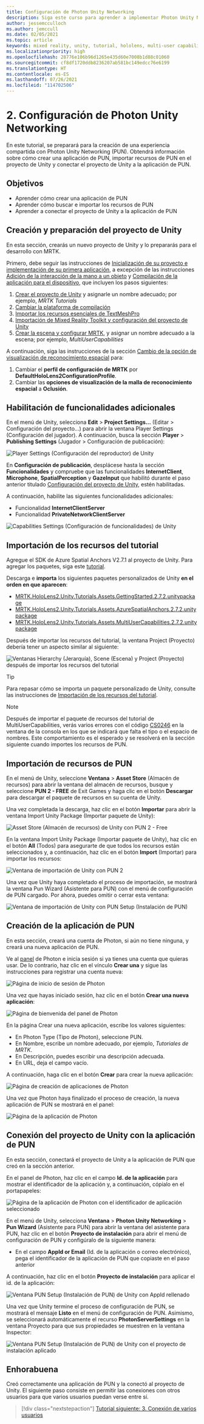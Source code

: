 ```yaml
---
title: Configuración de Photon Unity Networking
description: Siga este curso para aprender a implementar Photon Unity Networking en una aplicación de realidad mixta de HoloLens 2.
author: jessemcculloch
ms.author: jemccull
ms.date: 02/05/2021
ms.topic: article
keywords: mixed reality, unity, tutorial, hololens, multi-user capabilities, Photon, MRTK, mixed reality toolkit, UWP, Azure spatial anchors, PUN
ms.localizationpriority: high
ms.openlocfilehash: 28776e106b96d1265e435d60e7008b1d88c01060
ms.sourcegitcommit: cf8df1720ddb8236207ab581bc149edcc76e6199
ms.translationtype: HT
ms.contentlocale: es-ES
ms.lasthandoff: 07/26/2021
ms.locfileid: "114702506"
---
```

# <a name="2-setting-up-photon-unity-networking"></a>2. Configuración de Photon Unity Networking

En este tutorial, se preparará para la creación de una experiencia compartida con Photon Unity Networking (PUN). Obtendrá información sobre cómo crear una aplicación de PUN, importar recursos de PUN en el proyecto de Unity y conectar el proyecto de Unity a la aplicación de PUN.

## <a name="objectives"></a>Objetivos

* Aprender cómo crear una aplicación de PUN
* Aprender cómo buscar e importar los recursos de PUN
* Aprender a conectar el proyecto de Unity a la aplicación de PUN

## <a name="creating-and-preparing-the-unity-project"></a>Creación y preparación del proyecto de Unity

En esta sección, crearás un nuevo proyecto de Unity y lo prepararás para el desarrollo con MRTK.

Primero, debe seguir las instrucciones de [Inicialización de su proyecto e implementación de su primera aplicación](mr-learning-base-02.md), a excepción de las instrucciones [Adición de la interacción de la mano a un objeto](mr-learning-base-02.md#adding-hand-interaction-to-an-object) y [Compilación de la aplicación para el dispositivo](mr-learning-base-02.md#building-your-application-to-your-hololens-2), que incluyen los pasos siguientes:

1. [Crear el proyecto de Unity](mr-learning-base-02.md#creating-the-unity-project) y asignarle un nombre adecuado; por ejemplo, *MRTK Tutorials*
2. [Cambiar la plataforma de compilación](mr-learning-base-02.md#switching-the-build-platform)
3. [Importar los recursos esenciales de TextMeshPro](mr-learning-base-04.md#importing-the-textmeshpro-essential-resources)
4. [Importación de Mixed Reality Toolkit y configuración del proyecto de Unity](mr-learning-base-02.md#importing-the-mixed-reality-toolkit-and-configuring-the-unity-project)
5. [Crear la escena y configurar MRTK](mr-learning-base-02.md#creating-the-scene-and-configuring-mrtk), y asignar un nombre adecuado a la escena; por ejemplo, *MultiUserCapabilities*

A continuación, siga las instrucciones de la sección [Cambio de la opción de visualización de reconocimiento espacial](mr-learning-base-03.md#changing-the-spatial-awareness-display-option) para:

1. Cambiar el **perfil de configuración de MRTK** por **DefaultHoloLens2ConfigurationProfile**.
1. Cambiar las **opciones de visualización de la malla de reconocimiento espacial** a **Oclusión**.

## <a name="enabling-additional-capabilities"></a>Habilitación de funcionalidades adicionales

En el menú de Unity, selecciona **Edit** > **Project Settings...** (Editar > Configuración del proyecto...) para abrir la ventana Player Settings (Configuración del jugador). A continuación, busca la sección **Player** >  **Publishing Settings** (Jugador > Configuración de publicación):

![Player Settings (Configuración del reproductor) de Unity](images/mr-learning-sharing/sharing-02-section2-step1-1.png)

En **Configuración de publicación**, desplácese hasta la sección **Funcionalidades** y compruebe que las funcionalidades **InternetClient**, **Microphone**, **SpatialPerception** y **GazeInput** que habilitó durante el paso anterior titulado [Configuración del proyecto de Unity](mr-learning-base-02.md#configuring-the-unity-project), estén habilitadas.

A continuación, habilite las siguientes funcionalidades adicionales:

* Funcionalidad **InternetClientServer**
* Funcionalidad **PrivateNetworkClientServer**

![Capabilities Settings (Configuración de funcionalidades) de Unity](images/mr-learning-sharing/sharing-02-section2-step1-2.png)

## <a name="importing-the-tutorial-assets"></a>Importación de los recursos del tutorial

Agregue el SDK de Azure Spatial Anchors V2.7.1 al proyecto de Unity. Para agregar los paquetes, siga este [tutorial](/azure/spatial-anchors/how-tos/setup-unity-project?tabs=UPMPackage).


Descarga e **importa** los siguientes paquetes personalizados de Unity **en el orden en que aparecen**:
 
* [MRTK.HoloLens2.Unity.Tutorials.Assets.GettingStarted.2.7.2.unitypackage](https://github.com/microsoft/MixedRealityLearning/releases/download/getting-started-v2.7.2/MRTK.HoloLens2.Unity.Tutorials.Assets.GettingStarted.2.7.2.unitypackage)
* [MRTK.HoloLens2.Unity.Tutorials.Assets.AzureSpatialAnchors.2.7.2.unitypackage](https://github.com/microsoft/MixedRealityLearning/releases/download/azure-spatial-anchors-v2.7.2/MRTK.HoloLens2.Unity.Tutorials.Assets.AzureSpatialAnchors.2.7.2.unitypackage)
* [MRTK.HoloLens2.Unity.Tutorials.Assets.MultiUserCapabilities.2.7.2.unitypackage](https://github.com/microsoft/MixedRealityLearning/releases/download/multi-user-capabilities-v2.7.2/MRTK.HoloLens2.Unity.Tutorials.Assets.MultiUserCapabilities.2.7.2.unitypackage)

Después de importar los recursos del tutorial, la ventana Project (Proyecto) debería tener un aspecto similar al siguiente:

![Ventanas Hierarchy (Jerarquía), Scene (Escena) y Project (Proyecto) después de importar los recursos del tutorial](images/mr-learning-sharing/sharing-02-section4-step1-1.png)

> [!TIP]
> Para repasar cómo se importa un paquete personalizado de Unity, consulte las instrucciones de [Importación de los recursos del tutorial](mr-learning-base-04.md#importing-the-tutorial-assets).

> [!NOTE]
> Después de importar el paquete de recursos del tutorial de MultiUserCapabilities, verás varios errores con el código [CS0246](/dotnet/csharp/language-reference/compiler-messages/cs0246) en la ventana de la consola en los que se indicará que falta el tipo o el espacio de nombres. Este comportamiento es el esperado y se resolverá en la sección siguiente cuando importes los recursos de PUN.

## <a name="importing-the-pun-assets"></a>Importación de recursos de PUN

En el menú de Unity, seleccione **Ventana** > **Asset Store** (Almacén de recursos) para abrir la ventana del almacén de recursos, busque y seleccione **PUN 2 - FREE** de Exit Games y haga clic en el botón **Descargar** para descargar el paquete de recursos en su cuenta de Unity.

Una vez completada la descarga, haz clic en el botón **Importar** para abrir la ventana Import Unity Package (Importar paquete de Unity):

![Asset Store (Almacén de recursos) de Unity con PUN 2 - Free](images/mr-learning-sharing/sharing-02-section5-step1-1.png)

En la ventana Import Unity Package (Importar paquete de Unity), haz clic en el botón **All** (Todos) para asegurarte de que todos los recursos están seleccionados y, a continuación, haz clic en el botón **Import** (Importar) para importar los recursos:

![Ventana de importación de Unity con PUN 2](images/mr-learning-sharing/sharing-02-section5-step1-2.png)

Una vez que Unity haya completado el proceso de importación, se mostrará la ventana Pun Wizard (Asistente para PUN) con el menú de configuración de PUN cargado. Por ahora, puedes omitir o cerrar esta ventana:

![Ventana de importación de Unity con PUN Setup (Instalación de PUN)](images/mr-learning-sharing/sharing-02-section5-step1-3.png)

## <a name="creating-the-pun-application"></a>Creación de la aplicación de PUN

En esta sección, creará una cuenta de Photon, si aún no tiene ninguna, y creará una nueva aplicación de PUN.

Ve al <a href="https://dashboard.photonengine.com/account/signin" target="_blank">panel</a> de Photon e inicia sesión si ya tienes una cuenta que quieras usar. De lo contrario, haz clic en el vínculo **Crear una** y sigue las instrucciones para registrar una cuenta nueva:

![Página de inicio de sesión de Photon](images/mr-learning-sharing/sharing-02-section6-step1-1.png)

Una vez que hayas iniciado sesión, haz clic en el botón **Crear una nueva aplicación**:

![Página de bienvenida del panel de Photon](images/mr-learning-sharing/sharing-02-section6-step1-2.png)

En la página Crear una nueva aplicación, escribe los valores siguientes:

* En Photon Type (Tipo de Photon), seleccione PUN.
* En Nombre, escribe un nombre adecuado, por ejemplo, _Tutoriales de MRTK_.
* En Descripción, puedes escribir una descripción adecuada.
* En URL, deja el campo vacío.

A continuación, haga clic en el botón **Crear** para crear la nueva aplicación:

![Página de creación de aplicaciones de Photon](images/mr-learning-sharing/sharing-02-section6-step1-3.png)

Una vez que Photon haya finalizado el proceso de creación, la nueva aplicación de PUN se mostrará en el panel:

![Página de la aplicación de Photon](images/mr-learning-sharing/sharing-02-section6-step1-4.png)

## <a name="connecting-the-unity-project-to-the-pun-application"></a>Conexión del proyecto de Unity con la aplicación de PUN

En esta sección, conectará el proyecto de Unity a la aplicación de PUN que creó en la sección anterior.

En el panel de Photon, haz clic en el campo **Id. de la aplicación** para mostrar el identificador de la aplicación y, a continuación, cópialo en el portapapeles:

![Página de la aplicación de Photon con el identificador de aplicación seleccionado](images/mr-learning-sharing/sharing-02-section7-step1-1.png)

En el menú de Unity, selecciona **Ventana** > **Photon Unity Networking** > **Pun Wizard** (Asistente para PUN) para abrir la ventana del asistente para PUN, haz clic en el botón **Proyecto de instalación** para abrir el menú de configuración de PUN y configúralo de la siguiente manera:

* En el campo **AppId or Email** (Id. de la aplicación o correo electrónico), pega el identificador de la aplicación de PUN que copiaste en el paso anterior

A continuación, haz clic en el botón **Proyecto de instalación** para aplicar el id. de la aplicación:

![Ventana PUN Setup (Instalación de PUN) de Unity con AppId rellenado](images/mr-learning-sharing/sharing-02-section7-step1-2.png)

Una vez que Unity termine el proceso de configuración de PUN, se mostrará el mensaje **Listo** en el menú de configuración de PUN. Asimismo, se seleccionará automáticamente el recurso **PhotonServerSettings** en la ventana Proyecto para que sus propiedades se muestren en la ventana Inspector:

![Ventana PUN Setup (Instalación de PUN) de Unity con el proyecto de instalación aplicado](images/mr-learning-sharing/sharing-02-section7-step1-3.png)

## <a name="congratulations"></a>Enhorabuena

Creó correctamente una aplicación de PUN y la conectó al proyecto de Unity. El siguiente paso consiste en permitir las conexiones con otros usuarios para que varios usuarios puedan verse entre sí.

> [!div class="nextstepaction"]
> [Tutorial siguiente: 3. Conexión de varios usuarios](mr-learning-sharing-03.md)